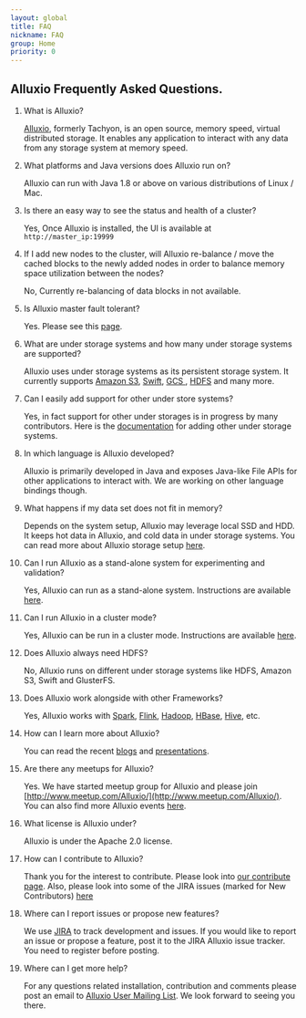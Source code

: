 ```yaml
---
layout: global
title: FAQ
nickname: FAQ
group: Home
priority: 0
---
```


## Alluxio Frequently Asked Questions.

1. What is Alluxio?

   [Alluxio](http://www.alluxio.org/), formerly Tachyon, is an open source, memory speed, virtual
   distributed storage. It enables any application to interact with any data from any storage
   system at memory speed.

2. What platforms and Java versions does Alluxio run on?

   Alluxio can run with Java 1.8 or above on various distributions of Linux / Mac.

3. Is there an easy way to see the status and health of a cluster?

   Yes, Once Alluxio is installed, the UI is available at `http://master_ip:19999`

4. If I add new nodes to the cluster, will Alluxio re-balance / move the cached blocks to the newly
added nodes in order to balance memory space utilization between the nodes?

   No, Currently re-balancing of data blocks in not available.

5. Is Alluxio master fault tolerant?

   Yes. Please see this [page](Running-Alluxio-on-a-Cluster.html#running-alluxio-with-high-availability).

6. What are under storage systems and how many under storage systems are supported?

   Alluxio uses under storage systems as its persistent storage system. It currently supports [Amazon
   S3](Configuring-Alluxio-with-S3.html), [Swift](Configuring-Alluxio-with-Swift.html), [GCS
   ](Configuring-Alluxio-with-GCS.html), [HDFS](Configuring-Alluxio-with-HDFS.html) and many more.

7. Can I easily add support for other under store systems?

   Yes, in fact support for other under storages is in progress by many contributors. Here is the
   [documentation](DevelopingUFSExtensions.html) for adding other under storage systems.

8. In which language is Alluxio developed?

   Alluxio is primarily developed in Java and exposes Java-like File APIs for other applications to
   interact with. We are working on other language bindings though.

9. What happens if my data set does not fit in memory?

   Depends on the system setup, Alluxio may leverage local SSD and HDD. It keeps hot data in
   Alluxio, and cold data in under storage systems. You can read more about Alluxio storage setup
   [here](Alluxio-Storage.html).

10. Can I run Alluxio as a stand-alone system for experimenting and validation?

    Yes, Alluxio can run as a stand-alone system. Instructions are available [here](Running-Alluxio-Locally.html).

11. Can I run Alluxio in a cluster mode?

    Yes, Alluxio can be run in a cluster mode. Instructions are available [here](Running-Alluxio-on-a-Cluster.html).

12. Does Alluxio always need HDFS?

    No, Alluxio runs on different under storage systems like HDFS, Amazon S3, Swift and GlusterFS.

13. Does Alluxio work alongside with other Frameworks?

    Yes, Alluxio works with [Spark](Running-Spark-on-Alluxio.html), [Flink](Running-Flink-on-Alluxio.html),
    [Hadoop](Running-Hadoop-MapReduce-on-Alluxio.html),  [HBase](Running-HBase-on-Alluxio.html),
    [Hive](Running-Hive-with-Alluxio.html), etc.

14. How can I learn more about Alluxio?

    You can read the recent [blogs](/resources/posts) and [presentations](/resources/presentations).

15. Are there any meetups for Alluxio?

    Yes. We have started meetup group for Alluxio and please join
    [http://www.meetup.com/Alluxio/](http://www.meetup.com/Alluxio/). You can also find more
    Alluxio events [here](/resources/events).

16. What license is Alluxio under?

    Alluxio is under the Apache 2.0 license.

17. How can I contribute to Alluxio?

    Thank you for the interest to contribute. Please look into [our contribute page](
    /community/contribute). Also, please look into some of the JIRA issues (marked for New
    Contributors) [here](https://alluxio.atlassian.net/browse/ALLUXIO-2532?jql=project%20%3D%20ALLUXIO%20AND%20status%20%3D%20Open%20AND%20labels%20%3D%20NewContributor%20AND%20assignee%20in%20(EMPTY))

18. Where can I report issues or propose new features?

    We use [JIRA](https://alluxio.atlassian.net/projects/ALLUXIO) to track development and issues.
    If you would like to report an issue or propose a feature, post it to the JIRA Alluxio issue
    tracker. You need to register before posting.

19. Where can I get more help?

    For any questions related installation, contribution and comments please post an email to
    [Alluxio User Mailing List](https://groups.google.com/forum/?fromgroups#!forum/alluxio-users).
    We look forward to seeing you there.
